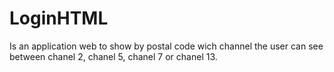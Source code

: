 # LoginHTML
Is an application web to show by postal code wich channel the user can see between chanel 2, chanel 5, chanel 7 or chanel 13.
